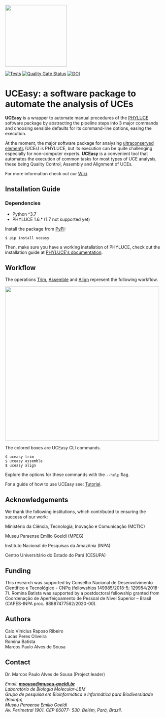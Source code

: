 <p>
    <img src="docs/img/uceasy_logo.png" height="200px">

</p>

[![Tests](https://github.com/uceasy/uceasy/workflows/Tests/badge.svg)](https://github.com/uceasy/uceasy/actions?workflow=Tests)
[![Quality Gate Status](https://sonarcloud.io/api/project_badges/measure?project=uceasy_uceasy&metric=alert_status)](https://sonarcloud.io/dashboard?id=uceasy_uceasy)
[![DOI](https://zenodo.org/badge/203415455.svg)](https://zenodo.org/badge/latestdoi/203415455)

# UCEasy: a software package to automate the analysis of UCEs


__UCEasy__ is a wrapper to automate manual procedures of the [PHYLUCE](https://phyluce.readthedocs.io/en/latest) software package by abstracting the pipeline steps into 3 major commands and choosing sensible defaults for its command-line options, easing the execution.


At the moment, the major software package for analysing [ultraconserved elements](https://www.ultraconserved.org/) (UCEs) is PHYLUCE, but its execution can be quite challenging especially for non-computer experts.
__UCEasy__ is a convenient tool that automates the execution of common tasks for most types of UCE analysis, these being Quality Control, Assembly and Alignment of UCEs.

For more information check out our [Wiki](https://github.com/uceasy/uceasy/wiki).
## Installation Guide
### Dependencies
* Python ^3.7
* PHYLUCE 1.6.* (1.7 not supported yet)

Install the package from [PyPI](https://pypi.org/project/uceasy/):
```
$ pip install uceasy
```
Then, make sure you have a working installation of PHYLUCE, check out the installation guide at [PHYLUCE's documentation](https://phyluce.readthedocs.io/en/latest/installation.html).


## Workflow
The operations [Trim](https://github.com/uceasy/uceasy/wiki/Trim), [Assemble](https://github.com/uceasy/uceasy/wiki/Assemble) and [Align](https://github.com/uceasy/uceasy/wiki/Align) represent the following workflow.

<p>
    <img src="docs/img/workflow.png" height="500px">

</p>

The colored boxes are UCEasy CLI commands.
```
$ uceasy trim
$ uceasy assemble
$ uceasy align
```
Explore the options for these commands with the `--help` flag.<br>

For a guide of how to use UCEasy see: [Tutorial](https://github.com/uceasy/uceasy/wiki/Tutorial).


## Acknowledgements

We thank the following institutions, which contributed to ensuring the success of our work:

Ministério da Ciência, Tecnologia, Inovação e Comunicação (MCTIC)

Museu Paraense Emílio Goeldi (MPEG)

Instituto Nacional de Pesquisas da Amazônia (INPA)

Centro Universitário do Estado do Pará (CESUPA)

## Funding

 This research was supported  by Conselho Nacional de Desenvolvimento Científico e Tecnológico - CNPq (fellowships 149985/2018-5; 129954/2018-7). Romina Batista was supported by a postdoctoral fellowship granted from Coordenação de Aperfeiçoamento de Pessoal de Nível Superior – Brasil (CAPES-INPA proc. 88887477562/2020-00).


## Authors

 Caio Vinícius Raposo Ribeiro<br>
 Lucas Peres Oliveira<br>
 Romina Batista<br>
 Marcos Paulo Alves de Sousa


 ## Contact

Dr. Marcos Paulo Alves de Sousa (Project leader)

_Email: **msousa@museu-goeldi.br**_<br>
_Laboratório de Biologia Molecular-LBM_<br>
_Grupo de pesquisa em Bioinformática e Informática para Biodiversidade (BioInfo)_<br>
_Museu Paraense Emílio Goeldi_<br>
_Av. Perimetral 1901. CEP 66077- 530. Belém, Pará, Brazil._
